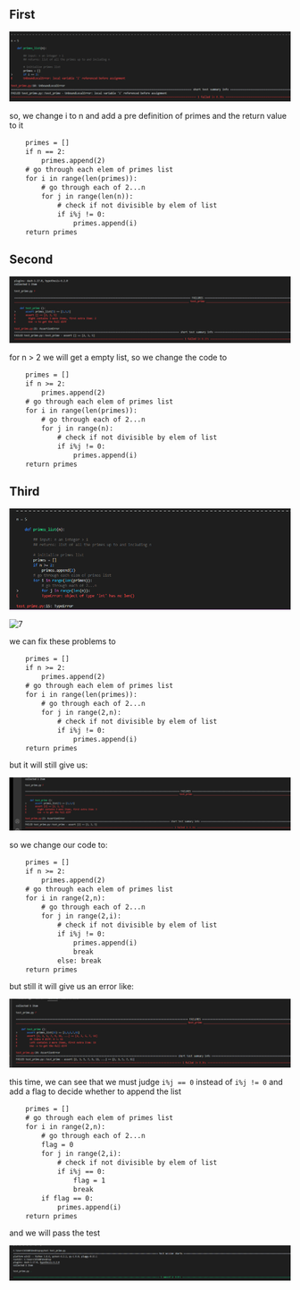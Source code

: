 ## First

![4](https://github.com/LianghaoWu/CS-518/blob/main/hw4/pic/4.png?raw=true)

so, we change i to n and add a pre definition of primes and the return value to it

```
    primes = []
    if n == 2:
        primes.append(2)
    # go through each elem of primes list
    for i in range(len(primes)):
        # go through each of 2...n
        for j in range(len(n)):
            # check if not divisible by elem of list
            if i%j != 0:
                primes.append(i) 
    return primes
```

## Second 

![5](https://github.com/LianghaoWu/CS-518/blob/main/hw4/pic/5.png?raw=true)

for n > 2 we will get a empty list, so we change the code to
```
    primes = []
    if n >= 2:
        primes.append(2)
    # go through each elem of primes list
    for i in range(len(primes)):
        # go through each of 2...n
        for j in range(n):
            # check if not divisible by elem of list
            if i%j != 0:
                primes.append(i) 
    return primes
```

## Third 

![6](https://github.com/LianghaoWu/CS-518/blob/main/hw4/pic/6.png?raw=true)

![7](https://github.com/LianghaoWu/CS-518/blob/main/hw4/pic/7.png?raw=true)

we can fix these problems to 

```
    primes = []
    if n >= 2:
        primes.append(2)
    # go through each elem of primes list
    for i in range(len(primes)):
        # go through each of 2...n
        for j in range(2,n):
            # check if not divisible by elem of list
            if i%j != 0:
                primes.append(i) 
    return primes
```

but it will still give us:

![8](https://github.com/LianghaoWu/CS-518/blob/main/hw4/pic/8.png?raw=true)

so we change our code to:
```
    primes = []
    if n >= 2:
        primes.append(2)
    # go through each elem of primes list
    for i in range(2,n):
        # go through each of 2...n
        for j in range(2,i):
            # check if not divisible by elem of list
            if i%j != 0:
                primes.append(i)
                break
            else: break 
    return primes
```
but still it will give us an error like:

![9](https://github.com/LianghaoWu/CS-518/blob/main/hw4/pic/9.png?raw=true)

this time, we can see that we must judge ` i%j == 0 ` instead of `i%j != 0` and add a flag to decide whether to append the list

```
    primes = []  
    # go through each elem of primes list
    for i in range(2,n):
        # go through each of 2...n
        flag = 0
        for j in range(2,i):
            # check if not divisible by elem of list
            if i%j == 0:
                flag = 1
                break
        if flag == 0:
            primes.append(i)
    return primes
```

and we will pass the test

![10](https://github.com/LianghaoWu/CS-518/blob/main/hw4/pic/10.png?raw=true)
